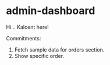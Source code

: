 # admin-dashboard

Hi... Kalcent here!

Commitments:
1. Fetch sample data for orders section.
2. Show specific order.
